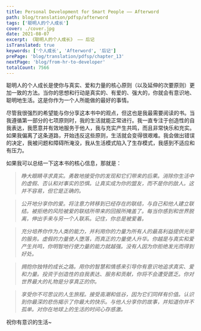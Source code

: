 ```yaml
---
title: Personal Development for Smart People —— Afterword
path: blog/translation/pdfsp/afterword
tags: ['聪明人的个人成长']
cover: ./cover.jpg
date: 2021-08-07
excerpt: 《聪明人的个人成长》 —— 后记
isTranslated: true
keywords: ['个人成长', 'Afterword', '后记']
prePage: 'blog/translation/pdfsp/chapter_13'
nextPage: 'blog/from-hr-to-developer'
totalCount: 7566
---
```


聪明人的个人成长是使你与真实、爱和力量的核心原则（以及延伸的次要原则）更加一致的方法。当你的思想和行动是真实的、有爱的、强大的，你就会有意识地、聪明地生活。这是你作为一个人所能做的最好的事情。

尽管我很强烈的希望能与你分享这本书中的观点，但这也是我最需要阅读的书。当我遵循第一部分的七项原则时，我的生活就能正常进行。我一直专注于创造性的自我表达，我愿意并有效地服务于他人，我与充实产生共鸣，而且非常快乐和充实。如果我偏离了这条道路，开始违反这些原则，生活就会变得很艰难。我会做出错误的决定，我被问题和障碍所淹没，我从生活模式陷入了生存模式，我感到不适应和有压力。

如果我可以总结一下这本书的核心信息，那就是：

> _睁大眼睛寻求真实。勇敢地接受你的发现和它们带来的后果。消除你生活中的虚假、否认和对事实的恐惧。让真实成为你的盟友，而不是你的敌人。这并不容易，但它是正确的。_

> _公开地分享你的爱。将注意力转移到已经存在的联结，与自己和他人建立联结。被拒绝的风险被爱的联结所带来的回报所掩盖了。每当你感到和世界脱离，伸出手来与另一个人联系。记住，你总是被爱着。_

> _充分培养你作为人类的能力，并利用你的力量为所有人的最高利益提供光荣的服务。虚假的力量使人堕落，而真正的力量使人升华。你越是与真实和爱产生共鸣，你明智地行使力量的能力就越强。没有人因为你拒绝发光而得到好处。_

> _拥抱你独特的成长之路。用你的智慧和情感来引导你有意识地追求真实、爱和力量。投资于创造性的自我表达、服务和贡献，你将不会遭受匮乏。你对世界最大的礼物是分享真正的你。_

> _享受你不可思议的人生旅程。接受高潮和低谷，因为它们同样有价值。认识到你最深的悲伤揭示了你最大的快乐。与他人分享你的故事，并知道你并不孤单。对你在地球上的生活的时间心存感激。_

祝你有意识的生活~
